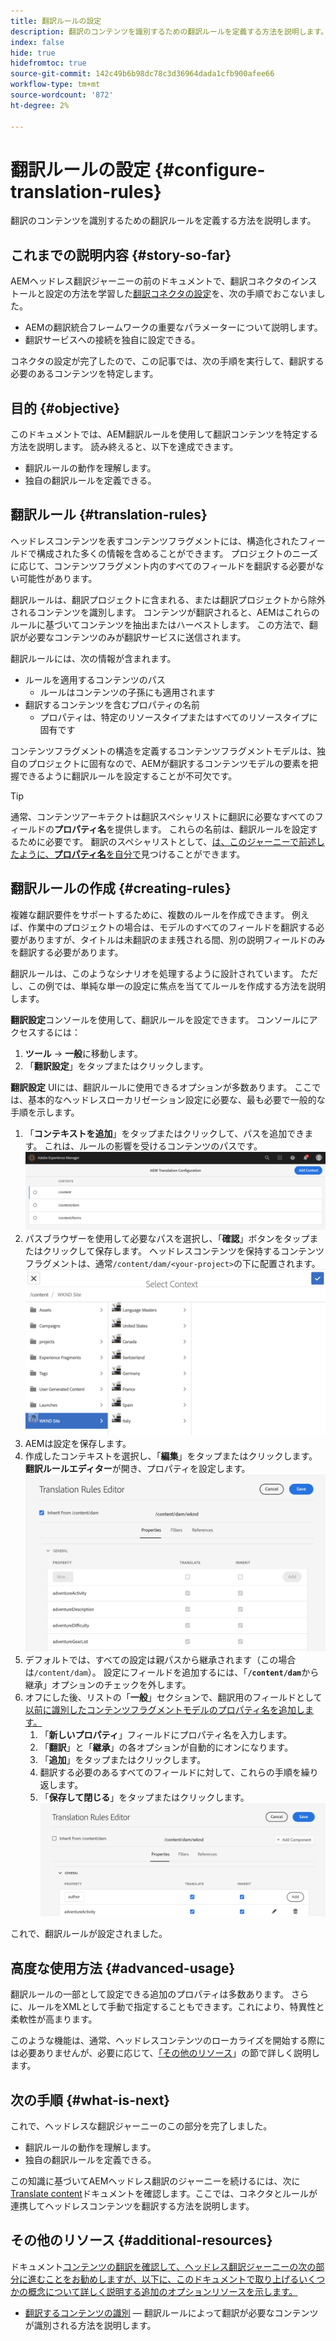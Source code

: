 ```yaml
---
title: 翻訳ルールの設定
description: 翻訳のコンテンツを識別するための翻訳ルールを定義する方法を説明します。
index: false
hide: true
hidefromtoc: true
source-git-commit: 142c49b6b98dc78c3d36964dada1cfb900afee66
workflow-type: tm+mt
source-wordcount: '872'
ht-degree: 2%

---
```


# 翻訳ルールの設定 {#configure-translation-rules}

翻訳のコンテンツを識別するための翻訳ルールを定義する方法を説明します。

## これまでの説明内容 {#story-so-far}

AEMヘッドレス翻訳ジャーニーの前のドキュメントで、翻訳コネクタのインストールと設定の方法を学習した[翻訳コネクタの設定](configure-connector.md)を、次の手順でおこないました。

* AEMの翻訳統合フレームワークの重要なパラメーターについて説明します。
* 翻訳サービスへの接続を独自に設定できる。

コネクタの設定が完了したので、この記事では、次の手順を実行して、翻訳する必要のあるコンテンツを特定します。

## 目的 {#objective}

このドキュメントでは、AEM翻訳ルールを使用して翻訳コンテンツを特定する方法を説明します。 読み終えると、以下を達成できます。

* 翻訳ルールの動作を理解します。
* 独自の翻訳ルールを定義できる。

## 翻訳ルール {#translation-rules}

ヘッドレスコンテンツを表すコンテンツフラグメントには、構造化されたフィールドで構成された多くの情報を含めることができます。 プロジェクトのニーズに応じて、コンテンツフラグメント内のすべてのフィールドを翻訳する必要がない可能性があります。

翻訳ルールは、翻訳プロジェクトに含まれる、または翻訳プロジェクトから除外されるコンテンツを識別します。 コンテンツが翻訳されると、AEMはこれらのルールに基づいてコンテンツを抽出またはハーベストします。 この方法で、翻訳が必要なコンテンツのみが翻訳サービスに送信されます。

翻訳ルールには、次の情報が含まれます。

* ルールを適用するコンテンツのパス
   * ルールはコンテンツの子孫にも適用されます
* 翻訳するコンテンツを含むプロパティの名前
   * プロパティは、特定のリソースタイプまたはすべてのリソースタイプに固有です

コンテンツフラグメントの構造を定義するコンテンツフラグメントモデルは、独自のプロジェクトに固有なので、AEMが翻訳するコンテンツモデルの要素を把握できるように翻訳ルールを設定することが不可欠です。

>[!TIP]
>
>通常、コンテンツアーキテクトは翻訳スペシャリストに翻訳に必要なすべてのフィールドの&#x200B;**プロパティ名**&#x200B;を提供します。 これらの名前は、翻訳ルールを設定するために必要です。 翻訳のスペシャリストとして、[は、このジャーニーで前述したように、**プロパティ名**&#x200B;を自分で](getting-started.md#content-modlels)見つけることができます。

## 翻訳ルールの作成 {#creating-rules}

複雑な翻訳要件をサポートするために、複数のルールを作成できます。 例えば、作業中のプロジェクトの場合は、モデルのすべてのフィールドを翻訳する必要がありますが、タイトルは未翻訳のまま残される間、別の説明フィールドのみを翻訳する必要があります。

翻訳ルールは、このようなシナリオを処理するように設計されています。 ただし、この例では、単純な単一の設定に焦点を当ててルールを作成する方法を説明します。

**翻訳設定**&#x200B;コンソールを使用して、翻訳ルールを設定できます。 コンソールにアクセスするには：

1. **ツール** -> **一般**&#x200B;に移動します。
1. 「**翻訳設定**」をタップまたはクリックします。

**翻訳設定** UIには、翻訳ルールに使用できるオプションが多数あります。 ここでは、基本的なヘッドレスローカリゼーション設定に必要な、最も必要で一般的な手順を示します。

1. 「**コンテキストを追加**」をタップまたはクリックして、パスを追加できます。 これは、ルールの影響を受けるコンテンツのパスです。
   ![コンテキストの追加](assets/add-translation-context.png)
1. パスブラウザーを使用して必要なパスを選択し、「**確認**」ボタンをタップまたはクリックして保存します。 ヘッドレスコンテンツを保持するコンテンツフラグメントは、通常`/content/dam/<your-project>`の下に配置されます。
   ![パスを選択](assets/select-context.png)
1. AEMは設定を保存します。
1. 作成したコンテキストを選択し、「**編集**」をタップまたはクリックします。 **翻訳ルールエディター**が開き、プロパティを設定します。
   ![翻訳ルールエディター](assets/translation-rules-editor.png)
1. デフォルトでは、すべての設定は親パスから継承されます（この場合は`/content/dam`）。 設定にフィールドを追加するには、「**`/content/dam`**&#x200B;から継承」オプションのチェックを外します。
1. オフにした後、リストの「**一般**」セクションで、翻訳用のフィールドとして[以前に識別したコンテンツフラグメントモデルのプロパティ名を追加します。](getting-started.md#content-models)
   1. 「**新しいプロパティ**」フィールドにプロパティ名を入力します。
   1. 「**翻訳**」と「**継承**」の各オプションが自動的にオンになります。
   1. 「**追加**」をタップまたはクリックします。
   1. 翻訳する必要のあるすべてのフィールドに対して、これらの手順を繰り返します。
   1. 「**保存して閉じる**」をタップまたはクリックします。
      ![プロパティの追加](assets/add-property.png)

これで、翻訳ルールが設定されました。

## 高度な使用方法 {#advanced-usage}

翻訳ルールの一部として設定できる追加のプロパティは多数あります。 さらに、ルールをXMLとして手動で指定することもできます。これにより、特異性と柔軟性が高まります。

このような機能は、通常、ヘッドレスコンテンツのローカライズを開始する際には必要ありませんが、必要に応じて、[「その他のリソース](#additional-resources)」の節で詳しく説明します。

## 次の手順 {#what-is-next}

これで、ヘッドレスな翻訳ジャーニーのこの部分を完了しました。

* 翻訳ルールの動作を理解します。
* 独自の翻訳ルールを定義できる。

この知識に基づいてAEMヘッドレス翻訳のジャーニーを続けるには、次に[Translate content](translate-content.md)ドキュメントを確認します。ここでは、コネクタとルールが連携してヘッドレスコンテンツを翻訳する方法を説明します。

## その他のリソース {#additional-resources}

ドキュメント[コンテンツの翻訳を確認して、ヘッドレス翻訳ジャーニーの次の部分に進むことをお勧めしますが、以下に、このドキュメントで取り上げるいくつかの概念について詳しく説明する追加のオプションリソースを示します。](translate-content.md)

* [翻訳するコンテンツの識別](/help/sites-cloud/administering/translation/rules.md)  — 翻訳ルールによって翻訳が必要なコンテンツが識別される方法を説明します。
